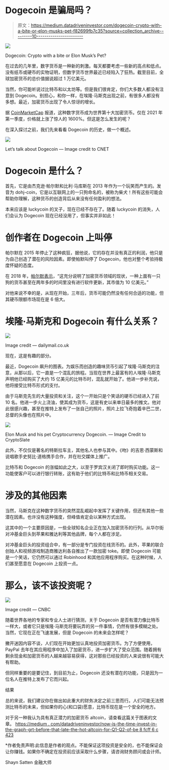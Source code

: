 # Dogecoin 是骗局吗？

> 原文：<https://medium.datadriveninvestor.com/dogecoin-crypto-with-a-bite-or-elon-musks-pet-f82699fb7c35?source=collection_archive---------10----------------------->

![](img/206012dc402f701f508582ac4146a96f.png)

Dogecoin: Crypto with a bite or Elon Musk’s Pet?

在过去的几年里，数字货币是一种新的刺激。每天都要考虑一些新的高点和低点。没有纸币或硬币的实物证明，但数字货币世界最近已经陷入了狂热。截至目前，全球加密货币的总价值据说超过 1 万亿美元。

当然，你可能听说过比特币和以太坊等。但是我们很肯定，你们大多数人都没有注意到 Dogecoin。别担心，和你一样，在埃隆·马斯克出现之前，有很多人都没有多想。最近，加密货币出现了令人惊讶的增长。

据 [CoinMarketCap](https://coinmarketcap.com/) 报道，这种数字货币成为世界第十大加密货币。仅在 2021 年第一季度，价格就上涨了惊人的 1600%。但这是怎么发生的呢？

在深入探讨之前，我们先来看看 Dogecoin 的历史，做一个概述。

![](img/b17157cce604bc7c959b0be714053910.png)

Let’s talk about Dogecoin — Image credit to CNET

# Dogecoin 是什么？

首先，它是由杰克逊·帕尔默和比利·马库斯在 2013 年作为一个玩笑而产生的。发音为 dohj-coin，它是以互联网上的一只狗命名的，被称为柴犬！所有这些可能会帮助你理解，这种货币的创造背后从来没有任何盈利的想法。

本来应该是 luckycoin 的叉子，现在已经不存在了。随着 luckycoin 的消失，人们会认为 Dogecoin 现在已经没用了，但事实并非如此！

# 创作者在 Dogecoin 上叫停

帕尔默在 2015 年停止了这种疯狂，据他说，它的存在并没有真正的利润，他只是为自己创造了潜在的风险因素。即使帕默叫停了 Dogecoin，他也对整个考验持极度怀疑的态度。

在 2018 年，[帕尔默表示](https://www.coindesk.com/dogecoin-market-cap-hits-1-billion-creators-dismay)，“这充分说明了加密货币领域的现状，一种上面有一只狗的货币甚至在两年多的时间里没有进行软件更新，其市值为 10 亿美元。”

对他来说不幸的是，从现在开始，三年后，货币可能仍然没有任何合适的功能，但其硬币限额市场现在是 6 倍大。

# 埃隆·马斯克和 Dogecoin 有什么关系？

![](img/4809048911f1a47bed9ed15010cec0ff.png)

Image credit — dailymail.co.uk

现在，这是有趣的部分。

最近，Dogecoin 飙升的图表。为娱乐而创造的趣味货币引起了埃隆·马斯克的注意，从那以后，它一直是一个混乱的旅程。当现在世界上最富有的人埃隆·马斯克声明他已经购买了大约 15 亿美元的比特币时，混乱就开始了。他进一步补充说，他将接受比特币形式的支付。

由于马斯克先生的大量投资和关注，这个一开始只是个笑话的硬币已经进入了前 10 名。他进一步火上浇油，使其成为货币，这是有史以来单日最多的推文。他对此很感兴趣，甚至在推特上发布了一张自己的照片，照片上拉飞奇抱着辛巴二世，总督的头像也在照片中。

![](img/1174682fc3a2b206772924d779701c93.png)

Elon Musk and his pet Cryptocurrency Dogecoin. — Image Credit to CryptoSlate

此外，不仅仅是著名的特斯拉车主，其他名人也参与其中。《吻》的吉恩·西蒙斯和说唱歌手史努比·道格携手合作，并在社交媒体上推广。

比特币和 Dogecoin 的涨幅如此之大，以至于罗宾汉关闭了即时购买功能。这一功能使客户可以进行银行转账，这有助于他们的比特币和比特币相关交易。

# 涉及的其他因素

当然，马斯克在这种数字货币的突然混乱崛起中发挥了关键作用，但还有其他一些潜在因素。也许没有这种强度，但峰值肯定会以某种方式出现。

这其中的一个主要原因是，一些全球知名企业正在加入加密货币的行列。从华尔街对冲基金巨头到苹果和雅达利等其他品牌，每个人都在涉足。

对冲基金巨头的投资组合中，有一部分是专门投资在线货币的。此外，苹果的联合创始人和视频游戏制造商雅达利各自推出了一款加密 toke。即使 Dogecoin 可能是一个笑话，它仍然可以通过 Robinhood 和其他应用程序购买。在这种时候，人们甚至愿意在 Dogecoin 上投资一点。

# 那么，该不该投资呢？

![](img/3f45d27b749cc1fba206707490aead05.png)

Image credit — CNBC

随着世界各地的专家和专业人士进行猜测，关于 Dogecoin 是否有潜力像比特币一样大，或者它只是埃隆·马斯克将要玩弄的另一件事情，仍然有很多模糊之处。当然，它现在正在飞速发展，但是 Dogecoin 的未来会怎样呢？

撇开迷因内容不谈，人们现在开始更加认真地投资加密货币。为了方便使用，PayPal 去年在其应用程序中加入了加密货币，进一步扩大了受众范围。随着拥有剩余现金和加密货币的人越来越容易获得，这对那些已经投资的人来说很有可能大有帮助。

但同样重要的是要记住，到目前为止，Dogecoin 还没有潜在的功能，只是因为一位名人在推特上发布了它而兴起。

结果

总的来说，我们建议你在做出如此重大的财务决定之前三思而行。人们可能无法预测比特币的未来，但如果你的心(和口袋)愿意，比特币现在是一个安全的地方。

对于另一种我认为具有真正潜力的加密货币 altcoin，请查看这篇关于图表的文章。
[https://medium . com/datadriveninvestor/now-is-the-time-invest-in-the-graph-grt-before-that-late-the-hot-altcoin-for-Q1-Q2-of-be 8 fcff 6 c 423](https://medium.com/datadriveninvestor/now-is-the-time-invest-in-the-graph-grt-before-it-is-too-late-the-hot-altcoin-for-q1-q2-of-be8fcff6c423)

*作者免责声明:此信息是作者的观点。不能保证这项投资是安全的，也不能保证会让你赚钱。如果你不确定在投资前应该采取什么步骤，请咨询财务顾问或会计师。

Shayn Satten
金融大师